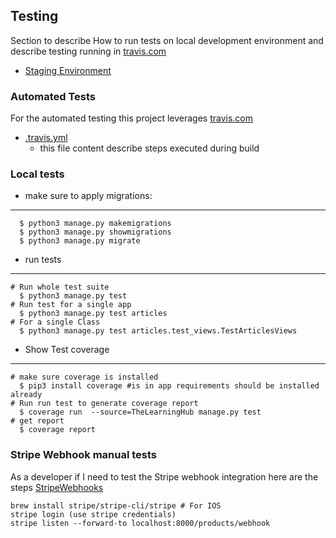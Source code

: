 Testing
---

Section to describe How to run tests on local development environment and describe testing running in [travis.com](https://app.travis-ci.com/)

- [Staging Environment](https://the-learning-hub-staging.herokuapp.com/)

### Automated Tests

For the automated testing this project leverages [travis.com](https://app.travis-ci.com/)

- [.travis.yml](/.travis.yml)
    - this file content describe steps executed during build

### Local tests

- make sure to apply migrations:

---
      $ python3 manage.py makemigrations
      $ python3 manage.py showmigrations 
      $ python3 manage.py migrate

- run tests

---
    # Run whole test suite
      $ python3 manage.py test 
    # Run test for a single app
      $ python3 manage.py test articles
    # For a single Class
      $ python3 manage.py test articles.test_views.TestArticlesViews

- Show Test coverage

---
    # make sure coverage is installed
      $ pip3 install coverage #is in app requirements should be installed already
    # Run run test to generate coverage report
      $ coverage run  --source=TheLearningHub manage.py test
    # get report 
      $ coverage report

### Stripe Webhook manual tests

  As a developer if I need to test the Stripe webhook integration here are the steps [StripeWebhooks](https://stripe.com/docs/webhooks/test)
   
    brew install stripe/stripe-cli/stripe # For IOS
    stripe login (use stripe credentials)
    stripe listen --forward-to localhost:8000/products/webhook